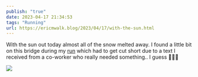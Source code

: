 ```yaml
---
publish: "true"
date: 2023-04-17 21:34:53
tags: "Running"
url: https://ericmwalk.blog/2023/04/17/with-the-sun.html
---
```


With the sun out today almost all of the snow melted away. I found a little bit on this bridge during my [run](http://www.strava.com/activities/8908593498) which had to get cut short due to a text I received from a co-worker who really needed something.. I guess 🤷🏻‍♂️

![](https://ericmwalk.blog/uploads/2023/3d43f0cdf5.jpg)